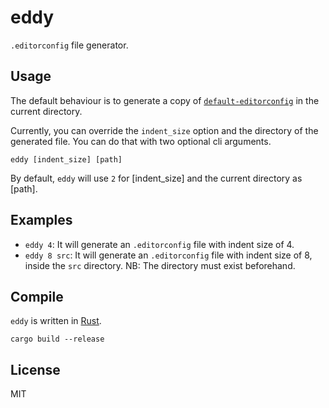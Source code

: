 # eddy

`.editorconfig` file generator.

## Usage

The default behaviour is to generate a copy of [`default-editorconfig`](default-editorconfig)
in the current directory.

Currently, you can override the `indent_size` option and the directory of the
generated file. You can do that with two optional cli arguments.

```
eddy [indent_size] [path]
```

By default, `eddy` will use `2` for [indent_size] and the current directory as [path].

## Examples

* `eddy 4`: It will generate an `.editorconfig` file with indent size of 4.
* `eddy 8 src`: It will generate an `.editorconfig` file with indent size of 8,
    inside the `src` directory. NB: The directory must exist beforehand.

## Compile

`eddy` is written in [Rust](https://www.rust-lang.org/).

```
cargo build --release
```

## License

MIT
